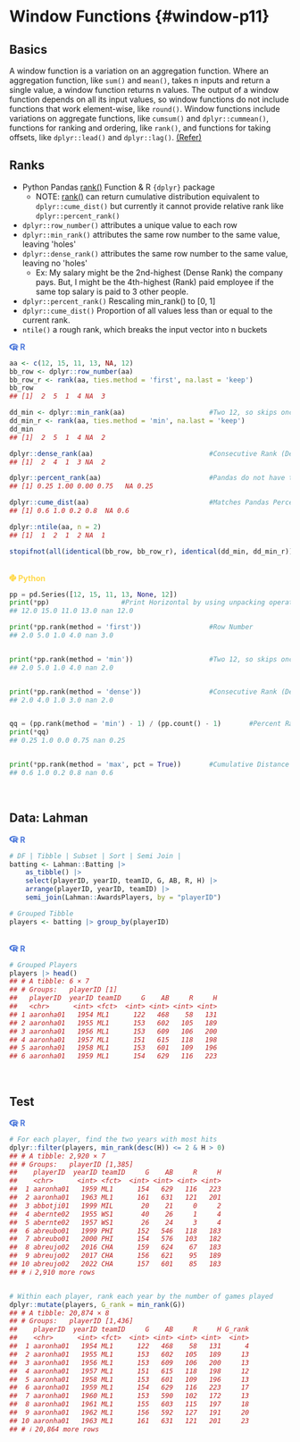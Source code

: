 # Window Functions {#window-p11}



## Basics

A window function is a variation on an aggregation function. Where an aggregation function, like `sum()` and `mean()`, takes n inputs and return a single value, a window function returns n values. The output of a window function depends on all its input values, so window functions do not include functions that work element-wise, like `round()`. Window functions include variations on aggregate functions, like `cumsum()` and `dplyr::cummean()`, functions for ranking and ordering, like `rank()`, and functions for taking offsets, like `dplyr::lead()` and `dplyr::lag()`. [(Refer)](https://cran.r-project.org/web/packages/dplyr/vignettes/window-functions.html)

## Ranks

- Python Pandas [rank()](https://pandas.pydata.org/docs/reference/api/pandas.Series.rank.html) Function & R `{dplyr}` package 
  - NOTE: [rank()](https://pandas.pydata.org/docs/reference/api/pandas.Series.rank.html) can return cumulative distribution equivalent to `dplyr::cume_dist()` but currently it cannot provide relative rank like `dplyr::percent_rank()`
- `dplyr::row_number()` attributes a unique value to each row
- `dplyr::min_rank()` attributes the same row number to the same value, leaving 'holes'
- `dplyr::dense_rank()` attributes the same row number to the same value, leaving no 'holes'
  - Ex: My salary might be the 2nd-highest (Dense Rank) the company pays. But, I might be the 4th-highest (Rank) paid employee if the same top salary is paid to 3 other people.
- `dplyr::percent_rank()` Rescaling min_rank() to [0, 1]
- `dplyr::cume_dist()` Proportion of all values less than or equal to the current rank.
- `ntile()` a rough rank, which breaks the input vector into n buckets

<div class=decocode><div style='background-color:inherit'><span style='font-size:100%;color:#4C78DB'><svg aria-hidden="true" role="img" viewBox="0 0 581 512" style="height:1em;width:1.13em;vertical-align:-0.125em;margin-left:auto;margin-right:auto;font-size:inherit;fill:#4C78DB;overflow:visible;position:relative;"><path d="M581 226.6C581 119.1 450.9 32 290.5 32S0 119.1 0 226.6C0 322.4 103.3 402 239.4 418.1V480h99.1v-61.5c24.3-2.7 47.6-7.4 69.4-13.9L448 480h112l-67.4-113.7c54.5-35.4 88.4-84.9 88.4-139.7zm-466.8 14.5c0-73.5 98.9-133 220.8-133s211.9 40.7 211.9 133c0 50.1-26.5 85-70.3 106.4-2.4-1.6-4.7-2.9-6.4-3.7-10.2-5.2-27.8-10.5-27.8-10.5s86.6-6.4 86.6-92.7-90.6-87.9-90.6-87.9h-199V361c-74.1-21.5-125.2-67.1-125.2-119.9zm225.1 38.3v-55.6c57.8 0 87.8-6.8 87.8 27.3 0 36.5-38.2 28.3-87.8 28.3zm-.9 72.5H365c10.8 0 18.9 11.7 24 19.2-16.1 1.9-33 2.8-50.6 2.9v-22.1z"/></svg><b> R</b></span>

```r
aa <- c(12, 15, 11, 13, NA, 12)
bb_row <- dplyr::row_number(aa)
bb_row_r <- rank(aa, ties.method = 'first', na.last = 'keep')
bb_row
## [1]  2  5  1  4 NA  3

dd_min <- dplyr::min_rank(aa)                     #Two 12, so skips once for 13
dd_min_r <- rank(aa, ties.method = 'min', na.last = 'keep')
dd_min
## [1]  2  5  1  4 NA  2

dplyr::dense_rank(aa)                             #Consecutive Rank (Dense Rank)
## [1]  2  4  1  3 NA  2

dplyr::percent_rank(aa)                           #Pandas do not have this
## [1] 0.25 1.00 0.00 0.75   NA 0.25

dplyr::cume_dist(aa)                              #Matches Pandas Percent Rank
## [1] 0.6 1.0 0.2 0.8  NA 0.6

dplyr::ntile(aa, n = 2)
## [1]  1  2  1  2 NA  1

stopifnot(all(identical(bb_row, bb_row_r), identical(dd_min, dd_min_r)))
```

</div><br></div>

<div class=decocode><div style='background-color:inherit'><span style='font-size:100%;color:#FFD94C'><svg aria-hidden="true" role="img" viewBox="0 0 448 512" style="height:1em;width:0.88em;vertical-align:-0.125em;margin-left:auto;margin-right:auto;font-size:inherit;fill:#FFD94C;overflow:visible;position:relative;"><path d="M439.8 200.5c-7.7-30.9-22.3-54.2-53.4-54.2h-40.1v47.4c0 36.8-31.2 67.8-66.8 67.8H172.7c-29.2 0-53.4 25-53.4 54.3v101.8c0 29 25.2 46 53.4 54.3 33.8 9.9 66.3 11.7 106.8 0 26.9-7.8 53.4-23.5 53.4-54.3v-40.7H226.2v-13.6h160.2c31.1 0 42.6-21.7 53.4-54.2 11.2-33.5 10.7-65.7 0-108.6zM286.2 404c11.1 0 20.1 9.1 20.1 20.3 0 11.3-9 20.4-20.1 20.4-11 0-20.1-9.2-20.1-20.4.1-11.3 9.1-20.3 20.1-20.3zM167.8 248.1h106.8c29.7 0 53.4-24.5 53.4-54.3V91.9c0-29-24.4-50.7-53.4-55.6-35.8-5.9-74.7-5.6-106.8.1-45.2 8-53.4 24.7-53.4 55.6v40.7h106.9v13.6h-147c-31.1 0-58.3 18.7-66.8 54.2-9.8 40.7-10.2 66.1 0 108.6 7.6 31.6 25.7 54.2 56.8 54.2H101v-48.8c0-35.3 30.5-66.4 66.8-66.4zm-6.7-142.6c-11.1 0-20.1-9.1-20.1-20.3.1-11.3 9-20.4 20.1-20.4 11 0 20.1 9.2 20.1 20.4s-9 20.3-20.1 20.3z"/></svg><b> Python</b></span>

```python
pp = pd.Series([12, 15, 11, 13, None, 12])
print(*pp)                  #Print Horizontal by using unpacking operator (*)
## 12.0 15.0 11.0 13.0 nan 12.0

print(*pp.rank(method = 'first'))                 #Row Number
## 2.0 5.0 1.0 4.0 nan 3.0


print(*pp.rank(method = 'min'))                   #Two 12, so skips once for 13
## 2.0 5.0 1.0 4.0 nan 2.0


print(*pp.rank(method = 'dense'))                 #Consecutive Rank (Dense Rank)
## 2.0 4.0 1.0 3.0 nan 2.0


qq = (pp.rank(method = 'min') - 1) / (pp.count() - 1)       #Percent Rank
print(*qq)
## 0.25 1.0 0.0 0.75 nan 0.25


print(*pp.rank(method = 'max', pct = True))       #Cumulative Distance
## 0.6 1.0 0.2 0.8 nan 0.6
```

</div><br></div>

## Data: Lahman

<div class=decocode><div style='background-color:inherit'><span style='font-size:100%;color:#4C78DB'><svg aria-hidden="true" role="img" viewBox="0 0 581 512" style="height:1em;width:1.13em;vertical-align:-0.125em;margin-left:auto;margin-right:auto;font-size:inherit;fill:#4C78DB;overflow:visible;position:relative;"><path d="M581 226.6C581 119.1 450.9 32 290.5 32S0 119.1 0 226.6C0 322.4 103.3 402 239.4 418.1V480h99.1v-61.5c24.3-2.7 47.6-7.4 69.4-13.9L448 480h112l-67.4-113.7c54.5-35.4 88.4-84.9 88.4-139.7zm-466.8 14.5c0-73.5 98.9-133 220.8-133s211.9 40.7 211.9 133c0 50.1-26.5 85-70.3 106.4-2.4-1.6-4.7-2.9-6.4-3.7-10.2-5.2-27.8-10.5-27.8-10.5s86.6-6.4 86.6-92.7-90.6-87.9-90.6-87.9h-199V361c-74.1-21.5-125.2-67.1-125.2-119.9zm225.1 38.3v-55.6c57.8 0 87.8-6.8 87.8 27.3 0 36.5-38.2 28.3-87.8 28.3zm-.9 72.5H365c10.8 0 18.9 11.7 24 19.2-16.1 1.9-33 2.8-50.6 2.9v-22.1z"/></svg><b> R</b></span>

```r
# DF | Tibble | Subset | Sort | Semi Join |
batting <- Lahman::Batting |> 
    as_tibble() |> 
    select(playerID, yearID, teamID, G, AB, R, H) |> 
    arrange(playerID, yearID, teamID) |> 
    semi_join(Lahman::AwardsPlayers, by = "playerID")

# Grouped Tibble
players <- batting |> group_by(playerID)
```

</div><br></div>

<div class=decocode><div style='background-color:inherit'><span style='font-size:100%;color:#4C78DB'><svg aria-hidden="true" role="img" viewBox="0 0 581 512" style="height:1em;width:1.13em;vertical-align:-0.125em;margin-left:auto;margin-right:auto;font-size:inherit;fill:#4C78DB;overflow:visible;position:relative;"><path d="M581 226.6C581 119.1 450.9 32 290.5 32S0 119.1 0 226.6C0 322.4 103.3 402 239.4 418.1V480h99.1v-61.5c24.3-2.7 47.6-7.4 69.4-13.9L448 480h112l-67.4-113.7c54.5-35.4 88.4-84.9 88.4-139.7zm-466.8 14.5c0-73.5 98.9-133 220.8-133s211.9 40.7 211.9 133c0 50.1-26.5 85-70.3 106.4-2.4-1.6-4.7-2.9-6.4-3.7-10.2-5.2-27.8-10.5-27.8-10.5s86.6-6.4 86.6-92.7-90.6-87.9-90.6-87.9h-199V361c-74.1-21.5-125.2-67.1-125.2-119.9zm225.1 38.3v-55.6c57.8 0 87.8-6.8 87.8 27.3 0 36.5-38.2 28.3-87.8 28.3zm-.9 72.5H365c10.8 0 18.9 11.7 24 19.2-16.1 1.9-33 2.8-50.6 2.9v-22.1z"/></svg><b> R</b></span>

```r
# Grouped Players
players |> head()
## # A tibble: 6 × 7
## # Groups:   playerID [1]
##   playerID  yearID teamID     G    AB     R     H
##   <chr>      <int> <fct>  <int> <int> <int> <int>
## 1 aaronha01   1954 ML1      122   468    58   131
## 2 aaronha01   1955 ML1      153   602   105   189
## 3 aaronha01   1956 ML1      153   609   106   200
## 4 aaronha01   1957 ML1      151   615   118   198
## 5 aaronha01   1958 ML1      153   601   109   196
## 6 aaronha01   1959 ML1      154   629   116   223
```

</div><br></div>

## Test

<div class=decocode><div style='background-color:inherit'><span style='font-size:100%;color:#4C78DB'><svg aria-hidden="true" role="img" viewBox="0 0 581 512" style="height:1em;width:1.13em;vertical-align:-0.125em;margin-left:auto;margin-right:auto;font-size:inherit;fill:#4C78DB;overflow:visible;position:relative;"><path d="M581 226.6C581 119.1 450.9 32 290.5 32S0 119.1 0 226.6C0 322.4 103.3 402 239.4 418.1V480h99.1v-61.5c24.3-2.7 47.6-7.4 69.4-13.9L448 480h112l-67.4-113.7c54.5-35.4 88.4-84.9 88.4-139.7zm-466.8 14.5c0-73.5 98.9-133 220.8-133s211.9 40.7 211.9 133c0 50.1-26.5 85-70.3 106.4-2.4-1.6-4.7-2.9-6.4-3.7-10.2-5.2-27.8-10.5-27.8-10.5s86.6-6.4 86.6-92.7-90.6-87.9-90.6-87.9h-199V361c-74.1-21.5-125.2-67.1-125.2-119.9zm225.1 38.3v-55.6c57.8 0 87.8-6.8 87.8 27.3 0 36.5-38.2 28.3-87.8 28.3zm-.9 72.5H365c10.8 0 18.9 11.7 24 19.2-16.1 1.9-33 2.8-50.6 2.9v-22.1z"/></svg><b> R</b></span>

```r
# For each player, find the two years with most hits
dplyr::filter(players, min_rank(desc(H)) <= 2 & H > 0)
## # A tibble: 2,920 × 7
## # Groups:   playerID [1,385]
##    playerID  yearID teamID     G    AB     R     H
##    <chr>      <int> <fct>  <int> <int> <int> <int>
##  1 aaronha01   1959 ML1      154   629   116   223
##  2 aaronha01   1963 ML1      161   631   121   201
##  3 abbotji01   1999 MIL       20    21     0     2
##  4 abernte02   1955 WS1       40    26     1     4
##  5 abernte02   1957 WS1       26    24     3     4
##  6 abreubo01   1999 PHI      152   546   118   183
##  7 abreubo01   2000 PHI      154   576   103   182
##  8 abreujo02   2016 CHA      159   624    67   183
##  9 abreujo02   2017 CHA      156   621    95   189
## 10 abreujo02   2022 CHA      157   601    85   183
## # ℹ 2,910 more rows


# Within each player, rank each year by the number of games played
dplyr::mutate(players, G_rank = min_rank(G))
## # A tibble: 20,874 × 8
## # Groups:   playerID [1,436]
##    playerID  yearID teamID     G    AB     R     H G_rank
##    <chr>      <int> <fct>  <int> <int> <int> <int>  <int>
##  1 aaronha01   1954 ML1      122   468    58   131      4
##  2 aaronha01   1955 ML1      153   602   105   189     13
##  3 aaronha01   1956 ML1      153   609   106   200     13
##  4 aaronha01   1957 ML1      151   615   118   198     12
##  5 aaronha01   1958 ML1      153   601   109   196     13
##  6 aaronha01   1959 ML1      154   629   116   223     17
##  7 aaronha01   1960 ML1      153   590   102   172     13
##  8 aaronha01   1961 ML1      155   603   115   197     18
##  9 aaronha01   1962 ML1      156   592   127   191     20
## 10 aaronha01   1963 ML1      161   631   121   201     23
## # ℹ 20,864 more rows
```

</div><br></div>




